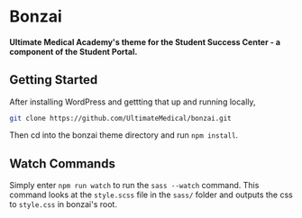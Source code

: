 # Bonzai
#### Ultimate Medical Academy's theme for the Student Success Center - a component of the Student Portal.

## Getting Started
After installing WordPress and gettting that up and running locally,
```bash
git clone https://github.com/UltimateMedical/bonzai.git
```

Then cd into the bonzai theme directory and run ``npm install``.

## Watch Commands
Simply enter ``npm run watch`` to run the ``sass --watch`` command.  This command looks at the ``style.scss`` file in the ``sass/`` folder and outputs the css to ``style.css`` in bonzai's root.